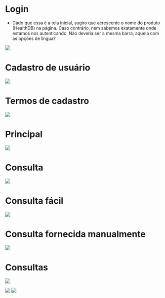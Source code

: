# Login
- Dado que essa é a tela inicial, sugiro que acrescente o nome do produto (HealthDB) na página. Caso contrário, nem sabemos exatamente onde estamos nos autenticando. Não deveria ser a mesma barra, aquela com as opções de língua?

![](1-login.png)

# Cadastro de usuário

![](2-cadastro.png)

# Termos de cadastro
![](2.1-cadastro-termos.png)

# Principal

![](3-inicio.png)

# Consulta

![](4-consulta.png)

# Consulta fácil

![](4.1-consulta-facil.png)

# Consulta fornecida manualmente

![](4.2-consulta-facil.png)

# Consultas

![](5-consultas.png)

![](6-arquetipos.png)
![](7-acrescenta-arquetipo.png)
